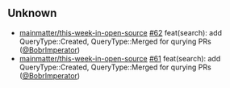 
## Unknown

- [mainmatter/this-week-in-open-source] [#62](https://github.com/mainmatter/this-week-in-open-source/pull/62) feat(search): add QueryType::Created, QueryType::Merged for qurying PRs ([@BobrImperator])
- [mainmatter/this-week-in-open-source] [#61](https://github.com/mainmatter/this-week-in-open-source/pull/61) feat(search): add QueryType::Created, QueryType::Merged for qurying PRs ([@BobrImperator])

[@BobrImperator]: https://github.com/BobrImperator
[mainmatter/this-week-in-open-source]: https://github.com/mainmatter/this-week-in-open-source